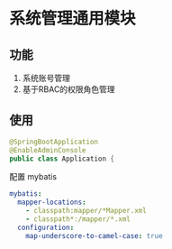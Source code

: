 # 系统管理通用模块

## 功能

1. 系统账号管理
2. 基于RBAC的权限角色管理

## 使用

```java
@SpringBootApplication
@EnableAdminConsole
public class Application {

```

配置 mybatis

```yaml
mybatis:
  mapper-locations:
    - classpath:mapper/*Mapper.xml
    - classpath*:/mapper/*.xml
  configuration:
    map-underscore-to-camel-case: true

```
